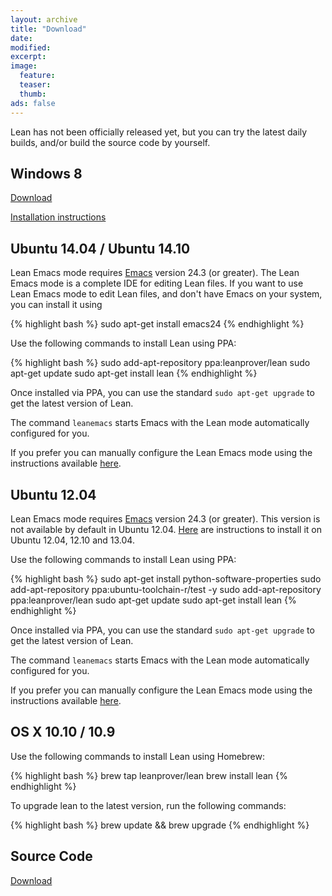 ```yaml
---
layout: archive
title: "Download"
date:
modified:
excerpt:
image:
  feature:
  teaser:
  thumb:
ads: false
---
```


Lean has not been officially released yet, but you can try the latest daily
builds, and/or build the source code by yourself.

Windows 8
---------

[Download](https://github.com/leanprover/bin/blob/master/lean-0.2.0-windows.zip?raw=true)

[Installation instructions](wininst)

Ubuntu 14.04 / Ubuntu 14.10
---------------------------

Lean Emacs mode requires [Emacs](http://www.gnu.org/software/emacs/) version 24.3 (or greater).
The Lean Emacs mode is a complete IDE for editing Lean files. If you want to use
Lean Emacs mode to edit Lean files, and don't have Emacs on your system,
you can install it using

{% highlight bash %}
sudo apt-get install emacs24
{% endhighlight %}

Use the following commands to install Lean using PPA:

{% highlight bash %}
sudo add-apt-repository ppa:leanprover/lean
sudo apt-get update
sudo apt-get install lean
{% endhighlight %}

Once installed via PPA, you can use the standard `sudo apt-get upgrade` to get the latest version of Lean.

The command `leanemacs` starts Emacs with the Lean mode automatically configured for you.

If you prefer you can manually configure the Lean Emacs mode using the instructions
available [here](https://github.com/leanprover/lean/blob/master/src/emacs/README.md).

Ubuntu 12.04
------------

Lean Emacs mode requires [Emacs](http://www.gnu.org/software/emacs/) version 24.3 (or greater).
This version is not available by default in Ubuntu 12.04. [Here](http://ubuntuhandbook.org/index.php/2013/09/install-upgrade-to-emacs-24-3-in-ubuntu-13-04-12-10-12-04/)
are instructions to install it on Ubuntu 12.04, 12.10 and 13.04.

Use the following commands to install Lean using PPA:

{% highlight bash %}
sudo apt-get install python-software-properties
sudo add-apt-repository ppa:ubuntu-toolchain-r/test -y
sudo add-apt-repository ppa:leanprover/lean
sudo apt-get update
sudo apt-get install lean
{% endhighlight %}

Once installed via PPA, you can use the standard `sudo apt-get upgrade` to get the latest version of Lean.

The command `leanemacs` starts Emacs with the Lean mode automatically configured for you.

If you prefer you can manually configure the Lean Emacs mode using the instructions
available [here](https://github.com/leanprover/lean/blob/master/src/emacs/README.md).


OS X 10.10 / 10.9
-----------------

Use the following commands to install Lean using Homebrew:

{% highlight bash %}
brew tap leanprover/lean
brew install lean
{% endhighlight %}

To upgrade lean to the latest version, run the following commands:

{% highlight bash %}
brew update && brew upgrade
{% endhighlight %}


Source Code
-----------

[Download](http://github.com/leanprover/lean/archive/master.zip)
